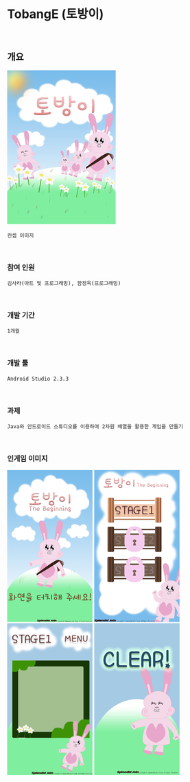 # TobangE (토방이)

</br>

## 개요
<img src="/Images/00.png" width=253 height=357></img></br>
```
컨셉 이미지
```

</br>

### 참여 인원
```
김사라(아트 및 프로그래밍), 함정욱(프로그래밍)
```

</br>

### 개발 기간
```
1개월
```

</br>

### 개발 툴
```
Android Studio 2.3.3
```

</br>

### 과제
```
Java와 안드로이드 스튜디오를 이용하여 2차원 배열을 활용한 게임을 만들기
```

</br>

### 인게임 이미지
<img src="/Images/01.png" width=199 height=353></img>
<img src="/Images/02.png" width=199 height=353></img>
<img src="/Images/03.png" width=199 height=353></img>
<img src="/Images/04.png" width=199 height=353></img>


</br></br>

